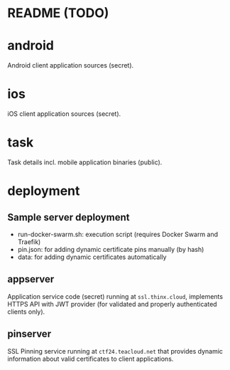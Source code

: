 # README (TODO)



# android

Android client application sources (secret).

# ios

iOS client application sources (secret).

# task

Task details incl. mobile application binaries (public).

# deployment

## Sample server deployment

- run-docker-swarm.sh: execution script (requires Docker Swarm and Traefik)
- pin.json: for adding dynamic certificate pins manually (by hash)
- data: for adding dynamic certificates automatically

## appserver

Application service code (secret) running at `ssl.thinx.cloud`, implements HTTPS API with JWT provider (for validated and properly authenticated clients only).

## pinserver

SSL Pinning service running at `ctf24.teacloud.net` that provides dynamic information about valid certificates to client applications.
